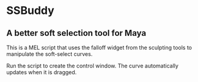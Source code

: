 # SSBuddy
## A better soft selection tool for Maya

This is a MEL script that uses the falloff widget from the sculpting tools to manipulate the soft-select curves.

Run the script to create the control window. The curve automatically updates when it is dragged.
